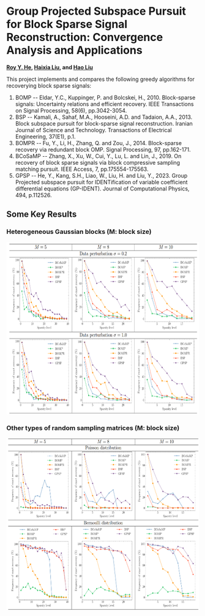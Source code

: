 # Group Projected Subspace Pursuit for Block Sparse Signal Reconstruction: Convergence Analysis and Applications
**[Roy Y. He](https://www.cityu.edu.hk/stfprofile/royhe.htm), [Haixia Liu](https://www.x-mol.com/university/faculty/323931), and [Hao Liu](https://www.math.hkbu.edu.hk/~haoliu/index.html)**

This project implements and compares the following greedy algorithms for recoverying block sparse signals:

1. BOMP -- Eldar, Y.C., Kuppinger, P. and Bolcskei, H., 2010. Block-sparse signals: Uncertainty relations and efficient recovery. IEEE Transactions on Signal Processing, 58(6), pp.3042-3054.
2. BSP -- Kamali, A., Sahaf, M.A., Hooseini, A.D. and Tadaion, A.A., 2013. Block subspace pursuit for block-sparse signal reconstruction. Iranian Journal of Science and Technology. Transactions of Electrical Engineering, 37(E1), p.1.
3. BOMPR -- Fu, Y., Li, H., Zhang, Q. and Zou, J., 2014. Block-sparse recovery via redundant block OMP. Signal Processing, 97, pp.162-171.
4. BCoSaMP -- Zhang, X., Xu, W., Cui, Y., Lu, L. and Lin, J., 2019. On recovery of block sparse signals via block compressive sampling matching pursuit. IEEE Access, 7, pp.175554-175563.
5. GPSP -- He, Y., Kang, S.H., Liao, W., Liu, H. and Liu, Y., 2023. Group Projected subspace pursuit for IDENTification of variable coefficient differential equations (GP-IDENT). Journal of Computational Physics, 494, p.112526.

## Some Key Results

### Heterogeneous Gaussian blocks (M: block size)
<p align="center">
   <img src="assets/result1.png" width="700" height="450">
</p>

### Other types of random sampling matrices (M: block size)
<p align="center">
   <img src="assets/result2.png" width="700" height="450">
</p>



   
